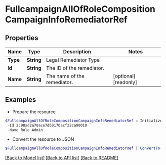 # FullcampaignAllOfRoleCompositionCampaignInfoRemediatorRef
## Properties

Name | Type | Description | Notes
------------ | ------------- | ------------- | -------------
**Type** | **String** | Legal Remediator Type | 
**Id** | **String** | The ID of the remediator. | 
**Name** | **String** | The name of the remediator. | [optional] [readonly] 

## Examples

- Prepare the resource
```powershell
$FullcampaignAllOfRoleCompositionCampaignInfoRemediatorRef = Initialize-PSSailpoint.BetaFullcampaignAllOfRoleCompositionCampaignInfoRemediatorRef  -Type IDENTITY `
 -Id 2c90ad2a70ace7d50170acf22ca90010 `
 -Name Role Admin
```

- Convert the resource to JSON
```powershell
$FullcampaignAllOfRoleCompositionCampaignInfoRemediatorRef | ConvertTo-JSON
```

[[Back to Model list]](../README.md#documentation-for-models) [[Back to API list]](../README.md#documentation-for-api-endpoints) [[Back to README]](../README.md)


